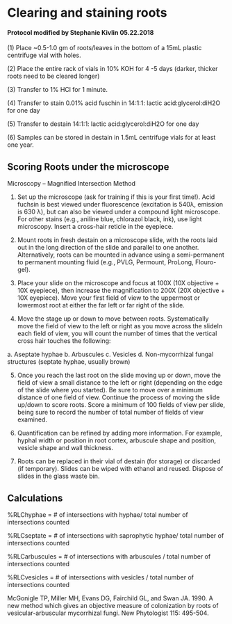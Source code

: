 # Clearing and staining roots
#### Protocol modified by Stephanie Kivlin 05.22.2018

(1) Place ~0.5-1.0 gm of roots/leaves in the bottom of a 15mL plastic centrifuge
vial with holes.

(2) Place the entire rack of vials in 10% KOH for 4 -5 days (darker, thicker roots
need to be cleared longer)

(3) Transfer to 1% HCl for 1 minute.

(4) Transfer to stain 0.01% acid fuschin in 14:1:1: lactic acid:glycerol:diH2O for
one day

(5) Transfer to destain 14:1:1: lactic acid:glycerol:diH2O for one day

(6) Samples can be stored in destain in 1.5mL centrifuge vials for at least one
year.


## Scoring Roots under the microscope

Microscopy – Magnified Intersection Method

1. Set up the microscope (ask for training if this is your first time!). Acid fuchsin is best viewed under fluorescence (excitation is 540λ, emission is 630 λ), but can also be viewed under a compound light microscope. For other stains (e.g., aniline blue, chlorazol black, ink), use light microscopy. Insert a cross-hair reticle in the eyepiece.

2. Mount roots in fresh destain on a microscope slide, with the roots laid out in the long direction of the slide and parallel to one another. Alternatively, roots can be mounted in advance using a semi-permanent to permanent mounting fluid (e.g., PVLG, Permount, ProLong, Flouro-gel).

3. Place your slide on the microscope and focus at 100X (10X objective + 10X eyepiece), then increase the magnification to 200X (20X objective + 10X eyepiece). Move your first field of view to the uppermost or lowermost root at either the far left or far right of the slide.

4. Move the stage up or down to move between roots. Systematically move the field of view to the left or right as you move across the slideIn each field of view, you will count the number of times that the vertical cross hair touches the following:

a. Aseptate hyphae
b. Arbuscules
c. Vesicles
d. Non-mycorrhizal fungal structures (septate hyphae, usually brown)

5. Once you reach the last root on the slide moving up or down, move the field of view a small distance to the left or right (depending on the edge of the slide where you started). Be sure to move over a minimum distance of one field of view. Continue the process of moving the slide up/down to score roots. Score a minimum of 100 fields of view per slide, being sure to record the number of total number of fields of view examined.

6. Quantification can be refined by adding more information. For example, hyphal width or position in root cortex, arbuscule shape and position, vesicle shape and wall thickness.

7. Roots can be replaced in their vial of destain (for storage) or discarded (if temporary). Slides can be wiped with ethanol and reused. Dispose of slides in the glass waste bin.

## Calculations
%RLChyphae = # of intersections with hyphae/ total number of intersections counted

%RLCseptate = # of intersections with saprophytic hyphae/ total number of intersections counted

%RLCarbuscules = # of intersections with arbuscules / total number of intersections counted 

%RLCvesicles = # of intersections with vesicles / total number of intersections counted

McGonigle TP, Miller MH, Evans DG, Fairchild GL, and Swan JA. 1990. A new method which gives an objective measure of colonization by roots of vesicular-arbuscular mycorrhizal fungi. New Phytologist 115: 495-504.


 

